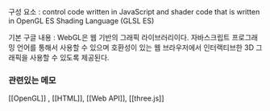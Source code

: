 구성 요소 : control code written in JavaScript and shader code that is written in OpenGL ES Shading Language (GLSL ES)

기본 구글 내용 : WebGL은 웹 기반의 그래픽 라이브러리이다. 자바스크립트 프로그래밍 언어를 통해서 사용할 수 있으며 호환성이 있는 웹 브라우저에서 인터랙티브한 3D 그래픽을 사용할 수 있도록 제공된다.


### 관련있는 메모 
[[OpenGL]] , [[HTML]], [[Web API]], [[three.js]]